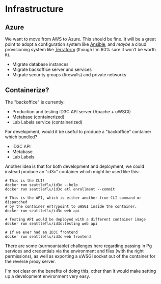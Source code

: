 # Infrastructure

## Azure

We want to move from AWS to Azure.  This should be fine.  It will be a great
point to adopt a configuration system like
[Ansible](https://www.ansible.com/overview/how-ansible-works), and _maybe_ a
cloud provisioning system like
[Terraform](https://learn.hashicorp.com/terraform/getting-started/install.html)
(though I'm 80% sure it won't be worth it).

* Migrate database instances
* Migrate backoffice server and services
* Migrate security groups (firewalls) and private networks

## Containerize?

The "backoffice" is currently:

* Production and testing ID3C API server (Apache + uWSGI)
* Metabase (containerized)
* Lab Labels service (containerized)

For development, would it be useful to produce a "backoffice" container which
bundled?

* ID3C API
* Metabase
* Lab Labels

Another idea is that for both development and deployment, we could instead
produce an "id3c" container which might be used like this:

    # This is the CLI!
    docker run seattleflu/id3c --help
    docker run seattleflu/id3c etl enrollment --commit

    # This is the API, which is either another true CLI command or dispatched
    # by the container entrypoint to uWSGI inside the container.
    docker run seattleflu/id3c web api

    # Testing API would be deployed with a different container image
    docker run seattleflu/id3c:testing web api

    # If we ever had an ID3C frontend
    docker run seattleflu/id3c web frontend

There are some (surmountable) challenges here regarding passing in Pg services
and credentials via the environment and files (with the right permissions), as
well as exporting a uWSGI socket out of the container for the reverse proxy
server.

I'm not clear on the benefits of doing this, other than it would make setting
up a development environment very easy.
